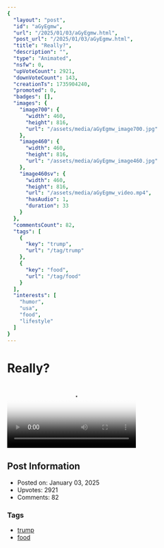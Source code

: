 ```yaml
---
{
  "layout": "post",
  "id": "aGyEgmw",
  "url": "/2025/01/03/aGyEgmw.html",
  "post_url": "/2025/01/03/aGyEgmw.html",
  "title": "Really?",
  "description": "",
  "type": "Animated",
  "nsfw": 0,
  "upVoteCount": 2921,
  "downVoteCount": 143,
  "creationTs": 1735904240,
  "promoted": 0,
  "badges": [],
  "images": {
    "image700": {
      "width": 460,
      "height": 816,
      "url": "/assets/media/aGyEgmw_image700.jpg"
    },
    "image460": {
      "width": 460,
      "height": 816,
      "url": "/assets/media/aGyEgmw_image460.jpg"
    },
    "image460sv": {
      "width": 460,
      "height": 816,
      "url": "/assets/media/aGyEgmw_video.mp4",
      "hasAudio": 1,
      "duration": 33
    }
  },
  "commentsCount": 82,
  "tags": [
    {
      "key": "trump",
      "url": "/tag/trump"
    },
    {
      "key": "food",
      "url": "/tag/food"
    }
  ],
  "interests": [
    "humor",
    "usa",
    "food",
    "lifestyle"
  ]
}
---
```


# Really?

<video controls playsinline loop poster="/assets/media/aGyEgmw_image460.jpg">
  <source src="/assets/media/aGyEgmw_video.mp4" type="video/mp4">
  Your browser does not support the video tag.
</video>

## Post Information

- Posted on: January 03, 2025
- Upvotes: 2921
- Comments: 82

### Tags

- [trump](/tag/trump)
- [food](/tag/food)
